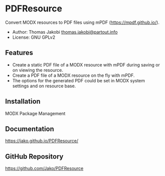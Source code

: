 # PDFResource

Convert MODX resources to PDF files using mPDF (https://mpdf.github.io/).

- Author: Thomas Jakobi <thomas.jakobi@partout.info>
- License: GNU GPLv2

## Features

- Create a static PDF file of a MODX resource with mPDF during saving or on viewing the resource.
- Create a PDF file of a MODX resource on the fly with mPDF.
- The options for the generated PDF could be set in MODX system settings and on resource base.

## Installation

MODX Package Management

## Documentation

https://jako.github.io/PDFResource/

## GitHub Repository

https://github.com/Jako/PDFResource
